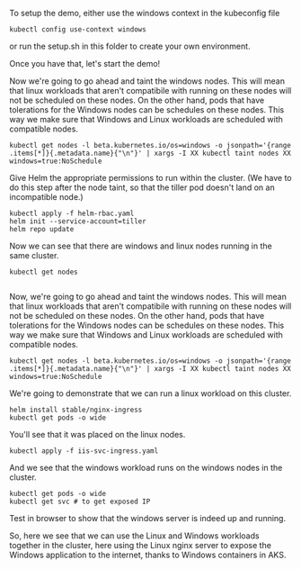 
To setup the demo, either use the windows context in the kubeconfig file
```
kubectl config use-context windows
```
or run the setup.sh in this folder to create your own environment.

Once you have that, let's start the demo!

Now we're going to go ahead and taint the windows nodes. This will mean that linux workloads that aren't compatibile with running on these nodes will not be scheduled on these nodes. On the other hand, pods that have tolerations for the Windows nodes can be schedules on these nodes. This way we make sure that Windows and Linux workloads
are scheduled with compatible nodes.
```
kubectl get nodes -l beta.kubernetes.io/os=windows -o jsonpath='{range .items[*]}{.metadata.name}{"\n"}' | xargs -I XX kubectl taint nodes XX windows=true:NoSchedule
```
Give Helm the appropriate permissions to run within the cluster. (We have to do this step after the node taint, so that the tiller pod doesn't land on an incompatible node.)

```
kubectl apply -f helm-rbac.yaml
helm init --service-account=tiller
helm repo update
```

Now we can see that there are windows and linux nodes running in the same cluster.
```
kubectl get nodes


```

Now, we're going to go ahead and taint the windows nodes. This will mean that linux workloads that aren't compatibile with running on these nodes will not be scheduled on these nodes. On the other hand, pods that have tolerations for the Windows nodes can be schedules on these nodes. This way we make sure that Windows and Linux workloads are scheduled with compatible nodes.

```
kubectl get nodes -l beta.kubernetes.io/os=windows -o jsonpath='{range .items[*]}{.metadata.name}{"\n"}' | xargs -I XX kubectl taint nodes XX windows=true:NoSchedule
```

We're going to demonstrate that we can run a linux workload on this cluster.
```
helm install stable/nginx-ingress
kubectl get pods -o wide
```
You'll see that it was placed on the linux nodes.

```
kubectl apply -f iis-svc-ingress.yaml
```
And we see that the windows workload runs on the windows nodes in the cluster.

```
kubectl get pods -o wide
kubectl get svc # to get exposed IP
```

Test in browser to show that the windows server is indeed up and running.

So, here we see that we can use the Linux and Windows workloads together in the cluster, here using the Linux nginx server to expose the Windows application to the internet, thanks to Windows containers in AKS.
